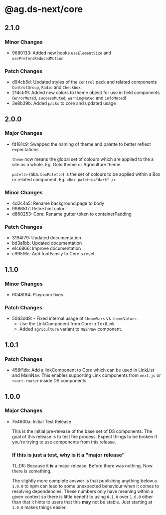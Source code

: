 # @ag.ds-next/core

## 2.1.0

### Minor Changes

- 9680133: Added new hooks `useElementSize` and `usePrefersReducedMotion`

### Patch Changes

- d94cb5d: Updated styles of the `control` pack and related components `ControlGroup`, `Radio` and `Checkbox`.
- 214cbf9: Added new colors to theme object for use in field components (`errorMuted`, `successMuted`, `warningMuted` and `infoMuted`)
- 3e8b39b: Added `packs` to core and updated usage

## 2.0.0

### Major Changes

- fd181c9: Swapped the naming of theme and palette to better reflect expectations

  `theme` now means the global set of colours which are applied to the a site as a whole. Eg. Gold theme or Agriculture theme.

  `palette` (aka. `boxPalette`) is the set of colours to be applied within a Box or related component. Eg. `<Box palette="dark" />`

### Minor Changes

- 4d2c4a5: Rename background.page to body
- 9986517: Retire hint color
- d860253: Core: Rename gutter token to containerPadding

### Patch Changes

- 3194f79: Updated documentation
- bd3a1bb: Updated documentation
- e1c6866: Improve documentation
- c995f6e: Add fontFamily to Core's reset

## 1.1.0

### Minor Changes

- 6048f94: Playroom fixes

### Patch Changes

- 50d3dd9: - Fixed internal usage of `themeVars` vs `themeValues`
  - Use the LinkComponent from Core in TextLink
  - Added `agriculture` variant to `MainNav` component.

## 1.0.1

### Patch Changes

- 458f1db: Add a linkComponent to Core which can be used in LinkList and MainNav. This enables supporting Link components from `next.js` or `react-router` inside DS components.

## 1.0.0

### Major Changes

- 7e4600a: Initial Test Release

  This is the initial pre-release of the base set of DS components. The goal of this release is to test the process. Expect things to be broken if you're trying to use components from this release.

  ### If this is just a test, why is it a "major release"

  TL;DR: Because it **is** a major release. Before there was nothing. Now there is something.

  The slightly more complete answer is that publishing anything below a `1.0.0` to npm can lead to some unexpected behaviour when it comes to resolving dependencies. These numbers only have meaning within a given context so there is little benefit to using `0.1.0` over `1.0.0` other than that it hints to users that this **may** not be stable. Just starting at `1.0.0` makes things easier.
